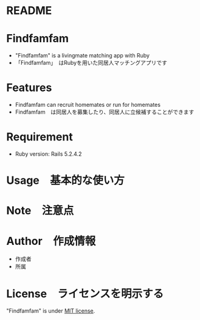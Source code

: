 # README

# Findfamfam
 
* "Findfamfam" is a livingmate matching app with Ruby
* 「Findfamfam」　はRubyを用いた同居人マッチングアプリです
 
# Features
 
* Findfamfam can recruit homemates or run for homemates
* Findfamfam　は同居人を募集したり、同居人に立候補することができます
 
# Requirement

* Ruby version: Rails 5.2.4.2
 
# Usage　基本的な使い方
 
# Note　注意点
 
# Author　作成情報
 
* 作成者
* 所属
 
# License　ライセンスを明示する
 
"Findfamfam" is under [MIT license](https://en.wikipedia.org/wiki/MIT_License).
